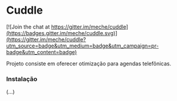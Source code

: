 # Cuddle

[![Join the chat at https://gitter.im/meche/cuddle](https://badges.gitter.im/meche/cuddle.svg)](https://gitter.im/meche/cuddle?utm_source=badge&utm_medium=badge&utm_campaign=pr-badge&utm_content=badge)

Projeto consiste em oferecer otimização para agendas telefônicas.

### Instalação

(...)

